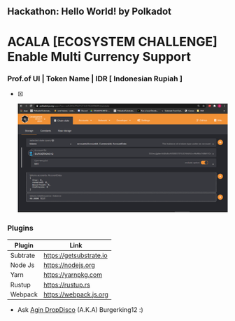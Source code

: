 ## Hackathon: Hello World! by Polkadot

# ACALA [ECOSYSTEM CHALLENGE] Enable Multi Currency Support


### Prof.of UI | Token Name | IDR [ Indonesian Rupiah ]
- [x] <p align="center">
    <a>
        <img src="./IDR_Indonesian_Rupiah.png" alt="Awesome-Burgerking"/>
    </a>
</p>




### Plugins

| Plugin | Link |
| ------ | ------ |
| Subtrate | https://getsubstrate.io |
| Node Js | https://nodejs.org |
| Yarn | https://yarnpkg.com |
| Rustup | https://rustup.rs |
| Webpack |https://webpack.js.org |'

* Ask [Agin DropDisco](https://twitter.com/agin_webdev) (A.K.A) Burgerking12 :)
